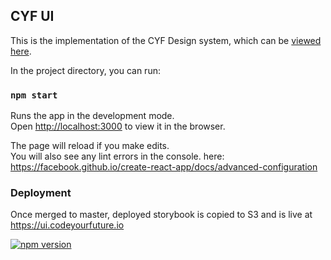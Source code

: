 ## CYF UI

This is the implementation of the CYF Design system, which can be [viewed here](https://www.figma.com/file/DfHEPcATZb7O9z2uhacTOS/CYF-Design-System?node-id=18%3A0).

In the project directory, you can run:

### `npm start`

Runs the app in the development mode.<br>
Open [http://localhost:3000](http://localhost:3000) to view it in the browser.

The page will reload if you make edits.<br>
You will also see any lint errors in the console.
here: https://facebook.github.io/create-react-app/docs/advanced-configuration

### Deployment

Once merged to master, deployed storybook is copied to S3 and is live at https://ui.codeyourfuture.io

[![npm version](https://img.shields.io/npm/v/@codeyourfuture/cyf-ui)](https://www.npmjs.com/package/@codeyourfuture/cyf-ui)
